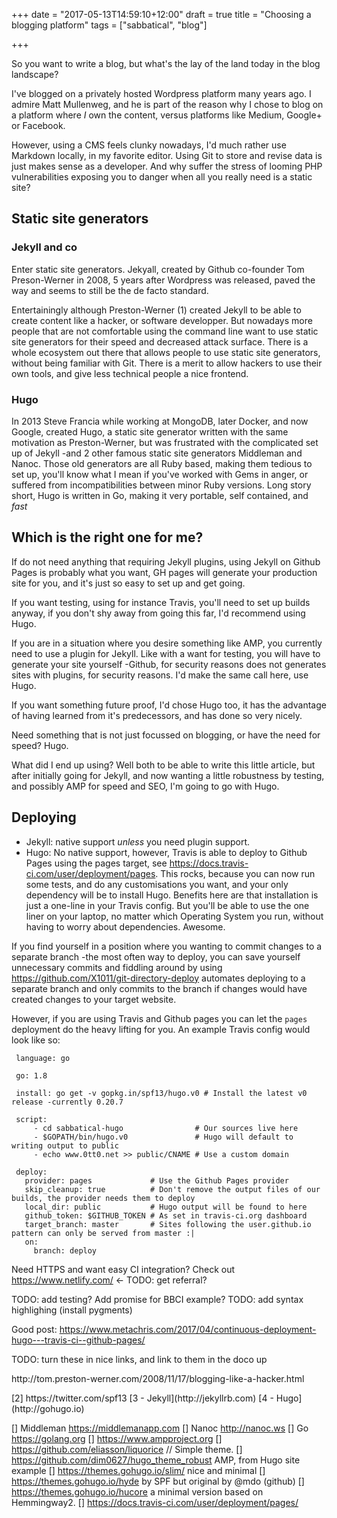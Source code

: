 +++
date = "2017-05-13T14:59:10+12:00"
draft = true
title = "Choosing a blogging platform"
tags = ["sabbatical", "blog"]

+++

So you want to write a blog, but what's the lay of the land today in the blog
landscape?

I've blogged on a privately hosted Wordpress platform many years ago. I admire
Matt Mullenweg, and he is part of the reason why I chose to blog on a platform
where *I* own the content, versus platforms like Medium, Google+ or Facebook.

However, using a CMS feels clunky nowadays, I'd much rather use Markdown
locally, in my favorite editor. Using Git to store and revise data is
just makes sense as a developer. And why suffer the stress of looming
PHP vulnerabilities exposing you to danger when all you really need is a static
site?

## Static site generators
### Jekyll and co
Enter static site generators. Jekyall, created by Github co-founder Tom Preson-Werner
in 2008, 5 years after Wordpress was released, paved the way and seems to still be
the de facto standard. 

Entertainingly although Preston-Werner (1) created Jekyll to be able to create
content like a hacker, or software developper. But nowadays more people that are 
not comfortable using the command line want to use static site generators for
their speed and decreased attack surface. There is a whole ecosystem out there
that allows people to use static site generators, without being familiar with
Git. There is a merit to allow hackers to use their own tools, and give less
technical people a nice frontend.

### Hugo
In 2013 Steve Francia while working at MongoDB, later Docker, and now Google,
created Hugo, a static site generator written with the same motivation as
Preston-Werner, but was frustrated with the complicated set up of Jekyll -and
2 other famous static site generators Middleman and Nanoc. Those old generators
are all Ruby based, making them tedious to set up, you'll know what I mean 
if you've worked with Gems in anger, or suffered from incompatibilities between
minor Ruby versions. Long story short, Hugo is written in Go, making it very
portable, self contained, and *fast*

## Which is the right one for me?
If do not need anything that requiring Jekyll plugins, using Jekyll on Github
Pages is probably what you want, GH pages will generate your production site
for you, and it's just so easy to set up and get going.

If you want testing, using for instance Travis, you'll need to set up builds
anyway, if you don't shy away from going this far, I'd recommend using Hugo.

If you are in a situation where you desire something like AMP, you currently
need to use a plugin for Jekyll. Like with a want for testing, you will
have to generate your site yourself -Github, for security reasons does not
generates sites with plugins, for security reasons. I'd make the same call
here, use Hugo.

If you want something future proof, I'd chose Hugo too, it has the advantage
of having learned from it's predecessors, and has done so very nicely.

Need something that is not just focussed on blogging, or have the need for speed?
Hugo.

What did I end up using? Well both to be able to write this little article,
but after initially going for Jekyll, and now wanting a little robustness
by testing, and possibly AMP for speed and SEO, I'm going to go with Hugo.

## Deploying

* Jekyll: native support _unless_ you need plugin support.
* Hugo: No native support, however, Travis is able to deploy to Github Pages using the pages
 target, see https://docs.travis-ci.com/user/deployment/pages. This rocks,
 because you can now run some tests, and do any customisations you want, and your
  only dependency will be to install Hugo. Benefits here are that installation is just a
  one-line in your Travis config. But you'll be able to use the one liner on your laptop,
   no matter which Operating System you run, without having to worry about dependencies. Awesome.

If you find yourself in a position where you wanting to commit changes to a separate branch -the most often way
to deploy, you can save yourself unnecessary commits and fiddling around by using  https://github.com/X1011/git-directory-deploy automates deploying to a separate
branch and only commits to the branch if changes would have created changes to your target website.

However, if you are using Travis and Github pages you can let the `pages` deployment do the heavy lifting
 for you. An example Travis config would look like so:

```
 language: go

 go: 1.8

 install: go get -v gopkg.in/spf13/hugo.v0 # Install the latest v0 release -currently 0.20.7

 script:
     - cd sabbatical-hugo                # Our sources live here
     - $GOPATH/bin/hugo.v0               # Hugo will default to writing output to public
     - echo www.0tt0.net >> public/CNAME # Use a custom domain

 deploy:
   provider: pages             # Use the Github Pages provider
   skip_cleanup: true          # Don't remove the output files of our builds, the provider needs them to deploy
   local_dir: public           # Hugo output will be found to here
   github_token: $GITHUB_TOKEN # As set in travis-ci.org dashboard
   target_branch: master       # Sites following the user.github.io pattern can only be served from master :|
   on:
     branch: deploy

```


Need HTTPS and want easy CI integration? Check out https://www.netlify.com/ <- TODO: get referral?

TODO: add testing? Add promise for BBCI example?
TODO: add syntax highlighing (install pygments)

Good post: https://www.metachris.com/2017/04/continuous-deployment-hugo---travis-ci--github-pages/

TODO: turn these in nice links, and link to them in the doco up
<p id=1> http://tom.preston-werner.com/2008/11/17/blogging-like-a-hacker.html </p>
[2] https://twitter.com/spf13
[3 - Jekyll](http://jekyllrb.com)
[4 - Hugo](http://gohugo.io)

[] Middleman https://middlemanapp.com
[] Nanoc http://nanoc.ws
[] Go https://golang.org
[] https://www.ampproject.org
[] https://github.com/eliasson/liquorice // Simple theme.
[] https://github.com/dim0627/hugo_theme_robust AMP, from Hugo site example
[] https://themes.gohugo.io/slim/ nice and minimal
[] https://themes.gohugo.io/hyde by SPF but original by @mdo (github)
[] https://themes.gohugo.io/hucore a minimal version based on Hemmingway2.
[] https://docs.travis-ci.com/user/deployment/pages/